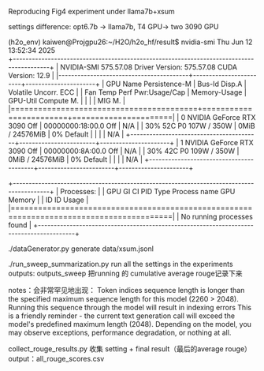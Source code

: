 Reproducing Fig4 experiment under llama7b+xsum

settings difference: opt6.7b -> llama7b, T4 GPU-> two 3090 GPU

(h2o_env) kaiwen@Projgpu26:~/H2O/h2o_hf/result$ nvidia-smi
Thu Jun 12 13:52:34 2025       
+-----------------------------------------------------------------------------------------+
| NVIDIA-SMI 575.57.08              Driver Version: 575.57.08      CUDA Version: 12.9     |
|-----------------------------------------+------------------------+----------------------+
| GPU  Name                 Persistence-M | Bus-Id          Disp.A | Volatile Uncorr. ECC |
| Fan  Temp   Perf          Pwr:Usage/Cap |           Memory-Usage | GPU-Util  Compute M. |
|                                         |                        |               MIG M. |
|=========================================+========================+======================|
|   0  NVIDIA GeForce RTX 3090        Off |   00000000:18:00.0 Off |                  N/A |
| 30%   52C    P0            107W /  350W |       0MiB /  24576MiB |      0%      Default |
|                                         |                        |                  N/A |
+-----------------------------------------+------------------------+----------------------+
|   1  NVIDIA GeForce RTX 3090        Off |   00000000:8A:00.0 Off |                  N/A |
| 30%   42C    P0            109W /  350W |       0MiB /  24576MiB |      0%      Default |
|                                         |                        |                  N/A |
+-----------------------------------------+------------------------+----------------------+
                                                                                         
+-----------------------------------------------------------------------------------------+
| Processes:                                                                              |
|  GPU   GI   CI              PID   Type   Process name                        GPU Memory |
|        ID   ID                                                               Usage      |
|=========================================================================================|
|  No running processes found                                                             |
+-----------------------------------------------------------------------------------------+

./dataGenerator.py
generate data/xsum.jsonl

./run_sweep_summarization.py
run all the settings in the experiments
outputs: outputs_sweep 把running 的 cumulative average rouge记录下来

notes：会非常罕见地出现：
Token indices sequence length is longer than the specified maximum sequence length for this model (2260 > 2048). Running this sequence through the model will result in indexing errors
This is a friendly reminder - the current text generation call will exceed the model's predefined maximum length (2048). Depending on the model, you may observe exceptions, performance degradation, or nothing at all.

collect_rouge_results.py
收集 setting + final result（最后的average rouge）
output：all_rouge_scores.csv
